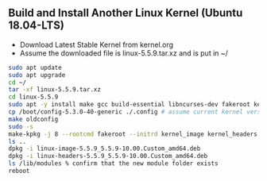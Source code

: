 ## Build and Install Another Linux Kernel (Ubuntu 18.04-LTS)

- Download Latest Stable Kernel from kernel.org
- Assume the downloaded file is linux-5.5.9.tar.xz and is put in ~/

```sh
sudo apt update
sudo apt upgrade
cd ~/
tar -xf linux-5.5.9.tar.xz
cd linux-5.5.9
sudo apt -y install make gcc build-essential libncurses-dev fakeroot kernel-package linux-source libssl-dev bison flex
cp /boot/config-5.3.0-40-generic ./.config # assume current kernel version is 5.3.0-40
make oldconfig
sudo -s
make-kpkg -j 8 --rootcmd fakeroot --initrd kernel_image kernel_headers
ls ..
dpkg -i linux-image-5.5.9_5.5.9-10.00.Custom_amd64.deb
dpkg -i linux-headers-5.5.9_5.5.9-10.00.Custom_amd64.deb
ls /lib/modules % confirm that the new module folder exists
reboot
```